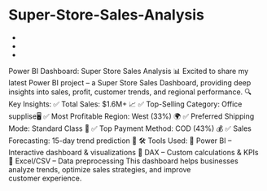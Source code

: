 # Super-Store-Sales-Analysis
*
*
*
Power BI Dashboard: Super Store Sales Analysis 📊
Excited to share my latest Power BI project – a Super Store Sales Dashboard, providing deep insights into sales, profit, customer trends, and regional performance.
🔍 Key Insights:
✅ Total Sales: $1.6M+ 📈
 ✅ Top-Selling Category: Office supplise🖥
 ✅ Most Profitable Region: West (33%) 🌍
 ✅ Preferred Shipping Mode: Standard Class 🚚
 ✅ Top Payment Method: COD (43%) 💰
 ✅ Sales Forecasting: 15-day trend prediction 📅
🛠 Tools Used:
📌 Power BI – Interactive dashboard & visualizations
 📌 DAX – Custom calculations & KPIs
 📌 Excel/CSV – Data preprocessing
This dashboard helps businesses analyze trends, optimize sales strategies, and improve customer experience.
